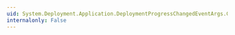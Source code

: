 ```yaml
---
uid: System.Deployment.Application.DeploymentProgressChangedEventArgs.Group
internalonly: False
---
```

